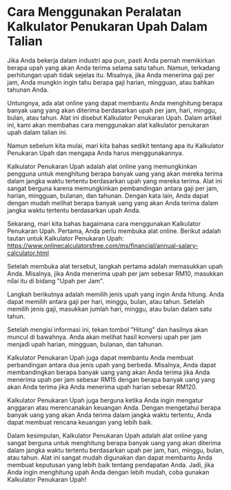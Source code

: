 Cara Menggunakan Peralatan Kalkulator Penukaran Upah Dalam Talian
=================================================================

Jika Anda bekerja dalam industri apa pun, pasti Anda pernah memikirkan berapa upah yang akan Anda terima selama satu tahun. Namun, terkadang perhitungan upah tidak sejelas itu. Misalnya, jika Anda menerima gaji per jam, Anda mungkin ingin tahu berapa gaji harian, mingguan, atau bahkan tahunan Anda.

Untungnya, ada alat online yang dapat membantu Anda menghitung berapa banyak uang yang akan diterima berdasarkan upah per jam, hari, minggu, bulan, atau tahun. Alat ini disebut Kalkulator Penukaran Upah. Dalam artikel ini, kami akan membahas cara menggunakan alat kalkulator penukaran upah dalam talian ini.

Namun sebelum kita mulai, mari kita bahas sedikit tentang apa itu Kalkulator Penukaran Upah dan mengapa Anda harus menggunakannya.

Kalkulator Penukaran Upah adalah alat online yang memungkinkan pengguna untuk menghitung berapa banyak uang yang akan mereka terima dalam jangka waktu tertentu berdasarkan upah yang mereka terima. Alat ini sangat berguna karena memungkinkan pembandingan antara gaji per jam, harian, mingguan, bulanan, dan tahunan. Dengan kata lain, Anda dapat dengan mudah melihat berapa banyak uang yang akan Anda terima dalam jangka waktu tertentu berdasarkan upah Anda.

Sekarang, mari kita bahas bagaimana cara menggunakan Kalkulator Penukaran Upah. Pertama, Anda perlu membuka alat online. Berikut adalah tautan untuk Kalkulator Penukaran Upah: <https://www.onlinecalculatorsfree.com/ms/financial/annual-salary-calculator.html>

Setelah membuka alat tersebut, langkah pertama adalah memasukkan upah Anda. Misalnya, jika Anda menerima upah per jam sebesar RM10, masukkan nilai itu di bidang "Upah per Jam".

Langkah berikutnya adalah memilih jenis upah yang ingin Anda hitung. Anda dapat memilih antara gaji per hari, minggu, bulan, atau tahun. Setelah memilih jenis gaji, masukkan jumlah hari, minggu, atau bulan dalam satu tahun.

Setelah mengisi informasi ini, tekan tombol "Hitung" dan hasilnya akan muncul di bawahnya. Anda akan melihat hasil konversi upah per jam menjadi upah harian, mingguan, bulanan, dan tahunan.

Kalkulator Penukaran Upah juga dapat membantu Anda membuat perbandingan antara dua jenis upah yang berbeda. Misalnya, Anda dapat membandingkan berapa banyak uang yang akan Anda terima jika Anda menerima upah per jam sebesar RM15 dengan berapa banyak uang yang akan Anda terima jika Anda menerima upah harian sebesar RM120.

Kalkulator Penukaran Upah juga berguna ketika Anda ingin mengatur anggaran atau merencanakan keuangan Anda. Dengan mengetahui berapa banyak uang yang akan Anda terima dalam jangka waktu tertentu, Anda dapat membuat rencana keuangan yang lebih baik.

Dalam kesimpulan, Kalkulator Penukaran Upah adalah alat online yang sangat berguna untuk menghitung berapa banyak uang yang akan diterima dalam jangka waktu tertentu berdasarkan upah per jam, hari, minggu, bulan, atau tahun. Alat ini sangat mudah digunakan dan dapat membantu Anda membuat keputusan yang lebih baik tentang pendapatan Anda. Jadi, jika Anda ingin menghitung upah Anda dengan lebih mudah, coba gunakan Kalkulator Penukaran Upah!
